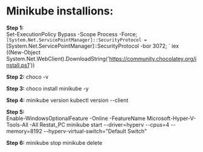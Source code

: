 # Minikube installions:

**Step 1:**  
Set-ExecutionPolicy Bypass -Scope Process -Force; `
[System.Net.ServicePointManager]::SecurityProtocol = `
[System.Net.ServicePointManager]::SecurityProtocol -bor 3072; `
iex ((New-Object System.Net.WebClient).DownloadString('https://community.chocolatey.org/install.ps1'))

**Step 2:** 	choco -v

**Step 3:**  choco install minikube -y

**Step 4:** 
minikube version
kubectl version --client

**Step 5:**  
Enable-WindowsOptionalFeature -Online -FeatureName Microsoft-Hyper-V-Tools-All -All
Restat_PC
minikube start --driver=hyperv --cpus=4 --memory=8192  --hyperv-virtual-switch="Default Switch"

**Step 6:** 
minikube stop
minikube delete

